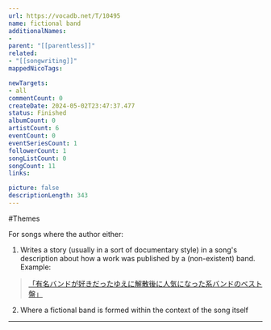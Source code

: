 ```yaml
---
url: https://vocadb.net/T/10495
name: fictional band
additionalNames: 
- 
parent: "[[parentless]]"
related:
- "[[songwriting]]"
mappedNicoTags:

newTargets:
- all
commentCount: 0
createDate: 2024-05-02T23:47:37.477
status: Finished
albumCount: 0
artistCount: 6
eventCount: 0
eventSeriesCount: 1
followerCount: 1
songListCount: 0
songCount: 11
links: 

picture: false
descriptionLength: 343
---
```


#Themes

For songs where the author either:

1. Writes a story (usually in a sort of documentary style) in a song's description about how a work was published by a (non-existent) band. 
Example: 
> [「有名バンドが好きだったゆえに解散後に人気になった系バンドのベスト盤」](https://www.nicovideo.jp/watch/sm40893460)
2. Where a fictional band is formed within the context of the song itself

---

